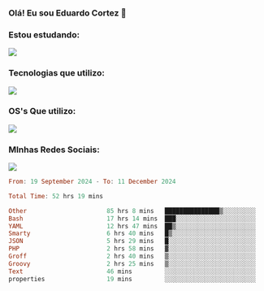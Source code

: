 ### Olá! Eu sou Eduardo Cortez 🤙


### Estou estudando: 

<p align="left">
  <a href="https://skillicons.dev">
    <img src="https://skillicons.dev/icons?i=kubernetes,terraform,redhat" />
  </a>
</p>

### Tecnologias que utilizo: 

<p align="left">
  <a href="https://skillicons.dev">
    <img src="https://skillicons.dev/icons?i=docker,mysql,postgres,git,aws,bash,jenkins,figma,grafana,nginx,notion,prometheus" />
  </a>
</p>

### OS's Que utilizo:

<p align="left">
  <a href="https://skillicons.dev">
    <img src="https://skillicons.dev/icons?i=linux,debian,ubuntu,apple" />
  </a>
</p>

### MInhas Redes Sociais:

<p align="left">
  <a href="https://skillicons.dev">
    <img src="https://skillicons.dev/icons?i=linkedin,github" />
  </a>
</p>

<!--START_SECTION:waka-->

```haskell
From: 19 September 2024 - To: 11 December 2024

Total Time: 52 hrs 19 mins

Other                      85 hrs 8 mins   ███████████████▒░░░░░░░░░   61.94 %
Bash                       17 hrs 14 mins  ███░░░░░░░░░░░░░░░░░░░░░░   12.54 %
YAML                       12 hrs 47 mins  ██▒░░░░░░░░░░░░░░░░░░░░░░   09.30 %
Smarty                     6 hrs 40 mins   █▒░░░░░░░░░░░░░░░░░░░░░░░   04.86 %
JSON                       5 hrs 29 mins   █░░░░░░░░░░░░░░░░░░░░░░░░   03.99 %
PHP                        2 hrs 58 mins   ▓░░░░░░░░░░░░░░░░░░░░░░░░   02.16 %
Groff                      2 hrs 40 mins   ▒░░░░░░░░░░░░░░░░░░░░░░░░   01.95 %
Groovy                     2 hrs 25 mins   ▒░░░░░░░░░░░░░░░░░░░░░░░░   01.76 %
Text                       46 mins         ░░░░░░░░░░░░░░░░░░░░░░░░░   00.57 %
properties                 19 mins         ░░░░░░░░░░░░░░░░░░░░░░░░░   00.24 %
```

<!--END_SECTION:waka-->
